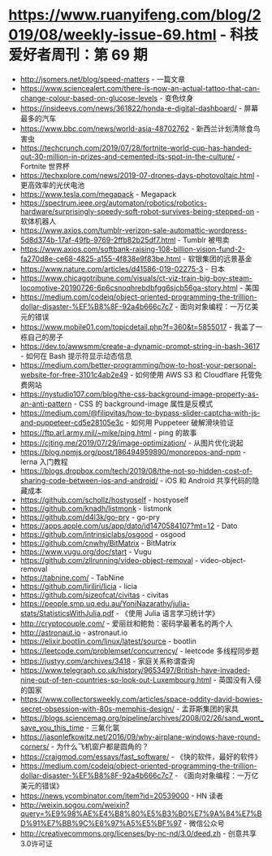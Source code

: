 # https://www.ruanyifeng.com/blog/2019/08/weekly-issue-69.html - 科技爱好者周刊：第 69 期

- http://jsomers.net/blog/speed-matters - 一篇文章
- https://www.sciencealert.com/there-is-now-an-actual-tattoo-that-can-change-colour-based-on-glucose-levels - 变色纹身
- https://insideevs.com/news/361822/honda-e-digital-dashboard/ - 屏幕最多的汽车
- https://www.bbc.com/news/world-asia-48702762 - 新西兰计划清除食鸟害虫
- https://techcrunch.com/2019/07/28/fortnite-world-cup-has-handed-out-30-million-in-prizes-and-cemented-its-spot-in-the-culture/ - Fortnite 世界杯
- https://techxplore.com/news/2019-07-drones-days-photovoltaic.html - 更高效率的光伏电池
- https://www.tesla.com/megapack - Megapack
- https://spectrum.ieee.org/automaton/robotics/robotics-hardware/surprisingly-speedy-soft-robot-survives-being-stepped-on - 软体机器人
- https://www.axios.com/tumblr-verizon-sale-automattic-wordpress-5d8d374b-17af-49fb-9769-2ffb82b25df7.html - Tumblr 被甩卖
- https://www.axios.com/softbank-raising-108-billion-vision-fund-2-fa270d8e-ce68-4825-a155-4f838e9f83be.html - 软银集团的远景基金
- https://www.nature.com/articles/d41586-019-02275-3 - 日本
- https://www.chicagotribune.com/visuals/ct-viz-train-big-boy-steam-locomotive-20190726-6p6csnoqhrebdbfgg6sjcb56ga-story.html - 美国
- https://medium.com/codeiq/object-oriented-programming-the-trillion-dollar-disaster-%EF%B8%8F-92a4b666c7c7 - 面向对象编程：一万亿美元的错误
- https://www.mobile01.com/topicdetail.php?f=360&t=5855017 - 我盖了一栋自己的房子
- https://dev.to/awwsmm/create-a-dynamic-prompt-string-in-bash-3617 - 如何在 Bash 提示符显示动态信息
- https://medium.com/better-programming/how-to-host-your-personal-website-for-free-3101c4ab2e49 - 如何使用 AWS S3 和 Cloudflare 托管免费网站
- https://nystudio107.com/blog/the-css-background-image-property-as-an-anti-pattern - CSS 的 background-image 属性是反模式
- https://medium.com/@filipvitas/how-to-bypass-slider-captcha-with-js-and-puppeteer-cd5e28105e3c - 如何用 Puppeteer 破解滑块验证
- https://ftp.arl.army.mil/~mike/ping.html - ping 的故事
- https://cjting.me/2019/07/29/image-optimization/ - 从图片优化说起
- https://blog.npmjs.org/post/186494959890/monorepos-and-npm - lerna 入门教程
- https://blogs.dropbox.com/tech/2019/08/the-not-so-hidden-cost-of-sharing-code-between-ios-and-android/ - iOS 和 Android 共享代码的隐藏成本
- https://github.com/schollz/hostyoself - hostyoself
- https://github.com/knadh/listmonk - listmonk
- https://github.com/d4l3k/go-pry - go-pry
- https://apps.apple.com/us/app/dato/id1470584107?mt=12 - Dato
- https://github.com/intrinsiclabs/osgood - osgood
- https://github.com/cnwhy/BitMatrix - BitMatrix
- https://www.vugu.org/doc/start - Vugu
- https://github.com/zllrunning/video-object-removal - video-object-removal
- https://tabnine.com/ - TabNine
- https://github.com/liriliri/licia - licia
- https://github.com/sizeofcat/civitas - civitas
- https://people.smp.uq.edu.au/YoniNazarathy/julia-stats/StatisticsWithJulia.pdf - 《使用 Julia 语言学习统计学》
- http://cryptocouple.com/ - 爱丽丝和鲍勃：密码学最著名的两个人
- http://astronaut.io - astronaut.io
- https://elixir.bootlin.com/linux/latest/source - bootlin
- https://leetcode.com/problemset/concurrency/ - leetcode 多线程同步题
- https://justyy.com/archives/3418 - 家庭关系称谓查询
- https://www.telegraph.co.uk/history/9653497/British-have-invaded-nine-out-of-ten-countries-so-look-out-Luxembourg.html - 英国没有入侵的国家
- https://www.collectorsweekly.com/articles/space-oddity-david-bowies-secret-obsession-with-80s-memphis-design/ - 孟菲斯集团的家具
- https://blogs.sciencemag.org/pipeline/archives/2008/02/26/sand_wont_save_you_this_time - 三氟化氯
- https://jasonlefkowitz.net/2016/09/why-airplane-windows-have-round-corners/ - 为什么飞机窗户都是圆角的？
- https://craigmod.com/essays/fast_software/ - 《快的软件，最好的软件》
- https://medium.com/codeiq/object-oriented-programming-the-trillion-dollar-disaster-%EF%B8%8F-92a4b666c7c7 - 《面向对象编程：一万亿美元的错误》
- https://news.ycombinator.com/item?id=20539000 - HN 读者
- http://weixin.sogou.com/weixin?query=%E9%98%AE%E4%B8%80%E5%B3%B0%E7%9A%84%E7%BD%91%E7%BB%9C%E6%97%A5%E5%BF%97 - 微信公众号
- http://creativecommons.org/licenses/by-nc-nd/3.0/deed.zh - 创意共享3.0许可证